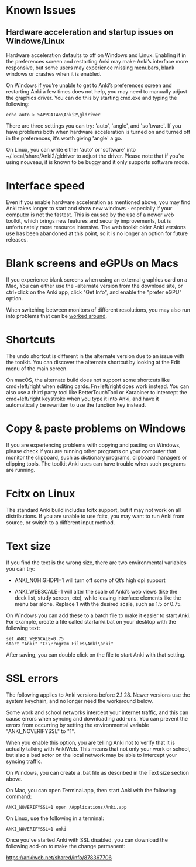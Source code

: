 # Known Issues

## Hardware acceleration and startup issues on Windows/Linux

Hardware acceleration defaults to off on Windows and Linux. Enabling it
in the preferences screen and restarting Anki may make Anki’s interface
more responsive, but some users may experience missing menubars, blank
windows or crashes when it is enabled.

On Windows if you’re unable to get to Anki’s preferences screen and
restarting Anki a few times does not help, you may need to manually
adjust the graphics driver. You can do this by starting cmd.exe and
typing the following:

    echo auto > %APPDATA%\Anki2\gldriver

There are three settings you can try: 'auto', 'angle', and 'software'.
If you have problems both when hardware acceleration is turned on and
turned off in the preferences, it’s worth giving 'angle' a go.

On Linux, you can write either 'auto' or 'software' into
~/.local/share/Anki2/gldriver to adjust the driver. Please note that if
you’re using nouveau, it is known to be buggy and it only supports
software mode.

# Interface speed

Even if you enable hardware acceleration as mentioned above, you may
find Anki takes longer to start and show new windows - especially if
your computer is not the fastest. This is caused by the use of a newer
web toolkit, which brings new features and security improvements, but is
unfortunately more resource intensive. The web toolkit older Anki
versions use has been abandoned at this point, so it is no longer an
option for future releases.

# Blank screens and eGPUs on Macs

If you experience blank screens when using an external graphics card on
a Mac, You can either use the -alternate version from the download site,
or ctrl+click on the Anki app, click "Get Info", and enable the "prefer
eGPU" option.

When switching between monitors of different resolutions, you may
also run into problems that can be [worked around](https://forums.ankiweb.net/t/mac-known-issues-wording-suggestion/7331).

# Shortcuts

The undo shortcut is different in the alternate version due to an issue
with the toolkit. You can discover the alternate shortcut by looking at
the Edit menu of the main screen.

On macOS, the alternate build does not support some shortcuts like
cmd+left/right when editing cards. Fn+left/right does work instead. You
can also use a third party tool like BetterTouchTool or Karabiner to
intercept the cmd+left/right keystroke when you type it into Anki, and
have it automatically be rewritten to use the function key instead.

# Copy & paste problems on Windows

If you are experiencing problems with copying and pasting on Windows,
please check if you are running other programs on your computer that
monitor the clipboard, such as dictionary programs, clipboard managers
or clipping tools. The toolkit Anki uses can have trouble when such
programs are running.

# Fcitx on Linux

The standard Anki build includes fcitx support, but it may not work on
all distributions. If you are unable to use fcitx, you may want to run
Anki from source, or switch to a different input method.

# Text size

If you find the text is the wrong size, there are two environmental
variables you can try:

- ANKI_NOHIGHDPI=1 will turn off some of Qt’s high dpi support

- ANKI_WEBSCALE=1 will alter the scale of Anki’s web views (like the
  deck list, study screen, etc), while leaving interface elements like
  the menu bar alone. Replace 1 with the desired scale, such as 1.5 or
  0.75.

On Windows you can add these to a batch file to make it easier to start
Anki. For example, create a file called startanki.bat on your desktop
with the following text:

    set ANKI_WEBSCALE=0.75
    start "Anki" "C:\Program Files\Anki\anki"

After saving, you can double click on the file to start Anki with that
setting.

# SSL errors

The following applies to Anki versions before 2.1.28. Newer versions
use the system keychain, and no longer need the workaround below.

Some work and school networks intercept your internet traffic, and this
can cause errors when syncing and downloading add-ons. You can prevent
the errors from occurring by setting the environmental variable
"ANKI_NOVERIFYSSL" to "1".

When you enable this option, you are telling Anki not to verify that it
is actually talking with AnkiWeb. This means that not only your work or
school, but also a bad actor on the local network may be able to
intercept your syncing traffic.

On Windows, you can create a .bat file as described in the Text size
section above.

On Mac, you can open Terminal.app, then start Anki with the following
command:

    ANKI_NOVERIFYSSL=1 open /Applications/Anki.app

On Linux, use the following in a terminal:

    ANKI_NOVERIFYSSL=1 anki

Once you’ve started Anki with SSL disabled, you can download the
following add-on to make the change permanent:

<https://ankiweb.net/shared/info/878367706>
